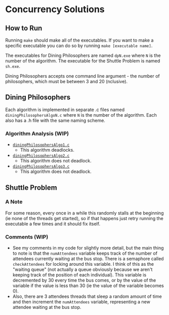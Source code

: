 # Concurrency Solutions
## How to Run
Running `make` should make all of the executables. If you want to make a specific executable you can do so by running `make [executable name]`.

The executables for Dining Philosophers are named `dpN.exe` where `N` is the number of the algorithm. The executable for the Shuttle Problem is named `sh.exe`.

Dining Philosophers accepts one command line argument - the number of philosophers, which must be between 3 and 20 (nclusive).

## Dining Philosophers
Each algorithm is implemented in separate .c files named `diningPhilosophersAlgoN.c` where `N` is the number of the algorithm. Each also has a .h file with the same naming scheme.

### Algorithm Analysis (WIP)
- [`diningPhilosophersAlgo1.c`](diningPhilosophersAlgo1.c)
    - This algorithm deadlocks.
- [`diningPhilosophersAlgo2.c`](diningPhilosophersAlgo2.c)
    - This algorithm does not deadlock.
- [`diningPhilosophersAlgo3.c`](diningPhilosophersAlgo3.c)
    - This algorithm does not deadlock.

## Shuttle Problem
### A Note
For some reason, every once in a while this randomly stalls at the beginning (ie none of the threads get started), so if that happens just retry running the executable a few times and it should fix itself.

### Comments (WIP)
- See my comments in my code for slightly more detail, but the main thing to note is that the `numAttendees` variable keeps track of the number of attendees currently waiting at the bus stop. There is a semaphore called `checkAttendees` for locking around this variable. I think of this as the "waiting queue" (not actually a queue obviously because we aren't keeping track of the position of each individual). This variable is decremented by 30 every time the bus comes, or by the value of the variable if the value is less than 30 (ie the value of the variable becomes 0).
- Also, there are 3 attendees threads that sleep a random amount of time and then increment the `numAttendees` variable, representing a new attendee waiting at the bus stop.
